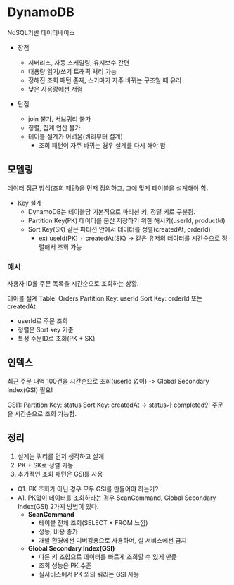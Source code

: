 # DynamoDB

NoSQL기반 데이터베이스

- 장점

  - 서버리스, 자동 스케일링, 유지보수 간편
  - 대용량 읽기/쓰기 트래픽 처리 가능
  - 정해진 조회 패턴 존재, 스키마가 자주 바뀌는 구조일 때 유리
  - 낮은 사용량에선 저렴

- 단점

  - join 불가, 서브쿼리 불가
  - 정렬, 집계 연산 불가
  - 테이블 설계가 어려움(쿼리부터 설계)
    - 조회 패턴이 자주 바뀌는 경우 설계를 다시 해야 함

## 모델링

데이터 접근 방식(조회 패턴)을 먼저 정의하고, 그에 맞게 테이블을 설계해야 함.

- Key 설계
  - DynamoDB는 테이블당 기본적으로 파티션 키, 정렬 키로 구분됨.
  - Partition Key(PK) 데이터를 분산 저장하기 위한 해시키(userId, productId)
  - Sort Key(SK) 같은 파티션 안에서 데이터를 정렬(createdAt, orderId)
    - ex) useId(PK) + createdAt(SK) -> 같은 유저의 데이터를 시간순으로 정렬해서 조회 가능

### 예시

사용자 ID롤 주문 목록을 시간순으로 조회하는 상황.

테이블 설계
Table: Orders
Partition Key: userId
Sort Key: orderId 또는 createdAt

- userId로 주문 조회
- 정렬은 Sort key 기준
- 특정 주문ID로 조회(PK + SK)

## 인덱스

최근 주문 내역 100건을 시간순으로 조회(userId 없이)
-> Global Secondary Index(GSI) 필요!

GSI1:
Partition Key: status
Sort Key: createdAt
-> status가 completed인 주문을 시간순으로 조회 가능함.

## 정리

1. 설계는 쿼리를 먼저 생각하고 설계
2. PK + SK로 정렬 가능
3. 추가적인 조회 패턴은 GSI를 사용

- Q1. PK 조회가 아닌 경우 모두 GSI를 만들어야 하는가?
- A1. PK없이 데이터를 조회하라는 경우 ScanCommand, Global Secondary Index(GSI) 2가지 방법이 있다.
  - **ScanCommand**
    - 테이블 전체 조회(SELECT \* FROM 느낌)
    - 성능, 비용 증가
    - 개발 환경에선 디버깅용으로 사용하며, 실 서비스에선 금지
  - **Global Secondary Index(GSI)**
    - 다른 키 조합으로 데이터를 빠르게 조회할 수 있게 만듦
    - 조회 성능은 PK 수준
    - 실서비스에서 PK 외의 쿼리는 GSI 사용
